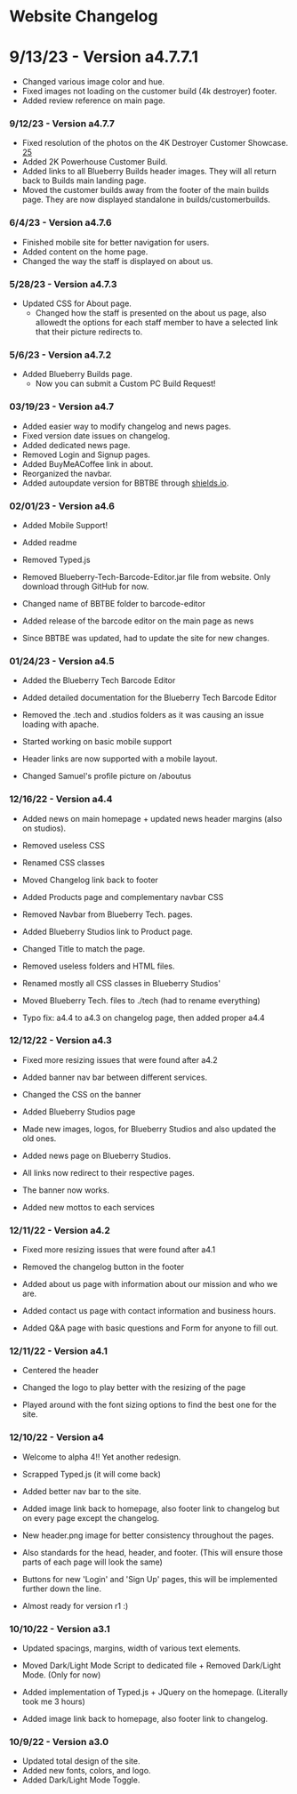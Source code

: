# Website Changelog

# 9/13/23 - Version a4.7.7.1

- Changed various image color and hue.
- Fixed images not loading on the customer build (4k destroyer) footer.
- Added review reference on main page.

### 9/12/23 - Version a4.7.7

- Fixed resolution of the photos on the 4K Destroyer Customer Showcase. [25](https://github.com/BlueberryTechnologies/BlueberryTech/issues/25)
- Added 2K Powerhouse Customer Build.
- Added links to all Blueberry Builds header images. They will all return back to Builds main landing page.
- Moved the customer builds away from the footer of the main builds page. They are now displayed standalone in builds/customerbuilds.

### 6/4/23 - Version a4.7.6

- Finished mobile site for better navigation for users.
- Added content on the home page.
- Changed the way the staff is displayed on about us.

### 5/28/23 - Version a4.7.3

- Updated CSS for About page.
  - Changed how the staff is presented on the about us page, also allowedt the options for each staff member to have a selected link that their picture redirects to.

### 5/6/23 - Version a4.7.2

- Added Blueberry Builds page.
  - Now you can submit a Custom PC Build Request!

### 03/19/23 - Version a4.7

- Added easier way to modify changelog and news pages.
- Fixed version date issues on changelog.
- Added dedicated news page.
- Removed Login and Signup pages.
- Added BuyMeACoffee link in about.
- Reorganized the navbar.
- Added autoupdate version for BBTBE through [shields.io](https://shields.io).

### 02/01/23 - Version a4.6

- Added Mobile Support!
- Added readme
- Removed Typed.js
- Removed Blueberry-Tech-Barcode-Editor.jar file from website. Only
  download through GitHub for now.
- Changed name of BBTBE folder to barcode-editor
- Added release of the barcode editor on the main page as news

- Since BBTBE was updated, had to update the site for new changes.

### 01/24/23 - Version a4.5

- Added the Blueberry Tech Barcode Editor

- Added detailed documentation for the Blueberry Tech Barcode Editor

- Removed the .tech and .studios folders as it was causing an issue
  loading with apache.

- Started working on basic mobile support
- Header links are now supported with a mobile layout.
- Changed Samuel's profile picture on /aboutus

### 12/16/22 - Version a4.4

- Added news on main homepage + updated news header margins (also on
  studios).

- Removed useless CSS
- Renamed CSS classes
- Moved Changelog link back to footer
- Added Products page and complementary navbar CSS
- Removed Navbar from Blueberry Tech. pages.
- Added Blueberry Studios link to Product page.
- Changed Title to match the page.
- Removed useless folders and HTML files.
- Renamed mostly all CSS classes in Blueberry Studios'

- Moved Blueberry Tech. files to ./tech (had to rename everything)

- Typo fix: a4.4 to a4.3 on changelog page, then added proper a4.4

### 12/12/22 - Version a4.3

- Fixed more resizing issues that were found after a4.2
- Added banner nav bar between different services.
- Changed the CSS on the banner
- Added Blueberry Studios page

- Made new images, logos, for Blueberry Studios and also updated the
  old ones.

- Added news page on Blueberry Studios.
- All links now redirect to their respective pages.
- The banner now works.
- Added new mottos to each services

### 12/11/22 - Version a4.2

- Fixed more resizing issues that were found after a4.1
- Removed the changelog button in the footer

- Added about us page with information about our mission and who we
  are.

- Added contact us page with contact information and business hours.

- Added Q&A page with basic questions and Form for anyone to fill
  out.

### 12/11/22 - Version a4.1

- Centered the header
- Changed the logo to play better with the resizing of the page

- Played around with the font sizing options to find the best one
  for the site.

### 12/10/22 - Version a4

- Welcome to alpha 4!! Yet another redesign.
- Scrapped Typed.js (it will come back)
- Added better nav bar to the site.

- Added image link back to homepage, also footer link to changelog
  but on every page except the changelog.

- New header.png image for better consistency throughout the pages.

- Also standards for the head, header, and footer. (This will ensure
  those parts of each page will look the same)

- Buttons for new 'Login' and 'Sign Up' pages, this will be
  implemented further down the line.

- Almost ready for version r1 :)

### 10/10/22 - Version a3.1

- Updated spacings, margins, width of various text elements.

- Moved Dark/Light Mode Script to dedicated file + Removed
  Dark/Light Mode. (Only for now)

- Added implementation of Typed.js + JQuery on the homepage.
  (Literally took me 3 hours)

- Added image link back to homepage, also footer link to changelog.

### 10/9/22 - Version a3.0

- Updated total design of the site.
- Added new fonts, colors, and logo.
- Added Dark/Light Mode Toggle.
